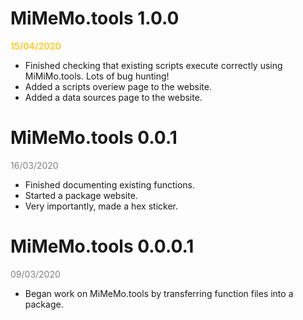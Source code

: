 # MiMeMo.tools 1.0.0 
<span style="color:#FFCC33;">**15/04/2020**</span>

* Finished checking that existing scripts execute correctly using MiMiMo.tools. Lots of bug hunting!
* Added a scripts overiew page to the website.
* Added a data sources page to the website.

# MiMeMo.tools 0.0.1 
<span style="color:grey;">16/03/2020</span>

* Finished documenting existing functions.
* Started a package website.
* Very importantly, made a hex sticker.

# MiMeMo.tools 0.0.0.1 
<span style="color:grey;">09/03/2020</span>

* Began work on MiMeMo.tools by transferring function files into a package.
